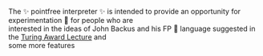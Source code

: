 <!--
- 👋 Hi, I’m @metazip
- 👀 I’m interested in ...
- 🌱 I’m currently learning ...
- 💞️ I’m looking to collaborate on ...
- 📫 How to reach me ...
-->
<!---
metazip/metazip is a ✨ special ✨ repository because its `README.md` (this file) appears on your GitHub profile.
You can click the Preview link to take a look at your changes.
--->
The ✨ pointfree interpreter ✨ is intended to provide an opportunity for experimentation 🌱 
for people who are \
interested in the ideas of John Backus and his FP 💞️ language
suggested in the [Turing Award Lecture](https://dl.acm.org/doi/pdf/10.1145/359576.359579) and \
some more features
